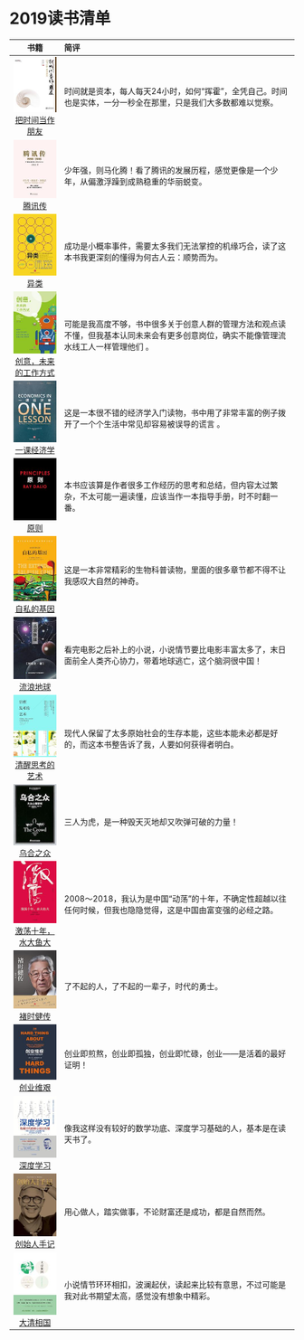 # 2019读书清单

|                            书籍                            |                       简评                             |
|:---------------------------------------------------------:|:-------------------------------------------------------|
|[![](../pic/0011.jpg)<br>把时间当作朋友](./把时间当作朋友.md)   | 时间就是资本，每人每天24小时，如何“挥霍”，全凭自己。时间也是实体，一分一秒全在那里，只是我们大多数都难以觉察。|
|[![](../pic/0012.jpg)<br>腾讯传](./腾讯传.md)                | 少年强，则马化腾！看了腾讯的发展历程，感觉更像是一个少年，从偏激浮躁到成熟稳重的华丽蜕变。|
|[![](../pic/0013.jpg)<br>异类](./异类.md)                    | 成功是小概率事件，需要太多我们无法掌控的机缘巧合，读了这本书我更深刻的懂得为何古人云：顺势而为。|
|[![](../pic/0014.jpg)<br>创意，未来的工作方式](./创意.md)      | 可能是我高度不够，书中很多关于创意人群的管理方法和观点读不懂，但我基本认同未来会有更多创意岗位，确实不能像管理流水线工人一样管理他们 。|
|[![](../pic/0015.jpg)<br>一课经济学](./一课经济学.md)         | 这是一本很不错的经济学入门读物，书中用了非常丰富的例子拨开了一个个生活中常见却容易被误导的谎言 。|
|[![](../pic/0016.jpg)<br>原则](./原则.md)                   | 本书应该算是作者很多工作经历的思考和总结，但内容太过繁杂，不太可能一遍读懂，应该当作一本指导手册，时不时翻一番。  |
|[![](../pic/0017.jpg)<br>自私的基因](./自私的基因.md)         | 这是一本非常精彩的生物科普读物，里面的很多章节都不得不让我感叹大自然的神奇。  |
|[![](../pic/s001.jpg)<br>流浪地球](./流浪地球.md)            | 看完电影之后补上的小说，小说情节要比电影丰富太多了，末日面前全人类齐心协力，带着地球逃亡，这个脑洞很中国！  |
|[![](../pic/0018.jpg)<br>清醒思考的艺术](./清醒思考的艺术.md)  | 现代人保留了太多原始社会的生存本能，这些本能未必都是好的，而这本书整告诉了我，人要如何获得者明白。  |
|[![](../pic/0019.jpg)<br>乌合之众](./乌合之众.md)            | 三人为虎，是一种毁天灭地却又吹弹可破的力量！  |
|[![](../pic/0020.jpg)<br>激荡十年，水大鱼大](./激荡十年水大鱼大.md)| 2008～2018，我认为是中国“动荡”的十年，不确定性超越以往任何时候，但我也隐隐觉得，这是中国由富变强的必经之路。|
|[![](../pic/0021.jpg)<br>褚时健传](./褚时健传.md)            | 了不起的人，了不起的一辈子，时代的勇士。                       |
|[![](../pic/0022.jpg)<br>创业维艰](./创业维艰.md)            | 创业即煎熬，创业即孤独，创业即忙碌，创业——是活着的最好证明！         |
|[![](../pic/0023.jpg)<br>深度学习](./深度学习.md)            | 像我这样没有较好的数学功底、深度学习基础的人，基本是在读天书了。 |
|[![](../pic/0024.jpg)<br>创始人手记](./创始人手记.md)        | 用心做人，踏实做事，不论财富还是成功，都是自然而然。            |
|[![](../pic/0025.jpg)<br>大清相国](./大清相国.md)            | 小说情节环环相扣，波澜起伏，读起来比较有意思，不过可能是我对此书期望太高，感觉没有想象中精彩。|